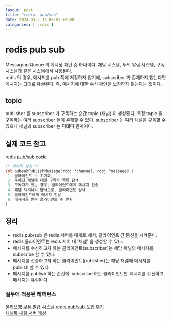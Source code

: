 ```yaml
---
layout: post
title: "redis, pub/sub"
date: 2024-03-2 11:06:01 +0900
categories: [ redis ]
---
```



# redis pub sub

Messaging Queue 의 메시징 패턴 중 하나이다. 채팅 시스템, 푸시 알림 시스템, 구독 시스템과 같은 시스템에서 사용된다.
<br>
redis 의 경우, 메시지를 pub 쪽에 저장하지 않기에, subscriber 가 존재하지 않는다면 메시지는 그대로 유실된다.
즉, 메시지에 대한 수신 확인을 보장하지 않는다는 것이다.

## topic

publisher 를 subscriber 가 구독하는 순간 topic (채널) 이 생성된다.
특정 topic 을 구독하는 여러 subscriber 들이 존재할 수 있다. subscriber 는 여러 채널을 구독할 수 있으니 채널과 subscriber 는 **다대다** 관계이다.

## 실제 코드 참고
[redis pub/sub code](https://github.com/redis/redis/blob/6.2/src/pubsub.c)

```c
/* 메시지 생산 */
int pubsubPublishMessage(robj *channel, robj *message) {
 1. 클라이언트 수 초기화,
 2. 주어진 채널에 대한 구독자 목록 탐색
 3. 구독자가 있는 경우, 클라이언트에게 메시지 전송
 4. 패턴 딕셔너리 탐색으로, 클라이언트 탐색
 5. 클라이언트에게 메시지 전달
 6. 메시지를 받는 클라이언트 수 반환
}

```

## 정리

- redis pub/sub 은 redis 서버를 매개로 해서, 클라이언트 간 통신을 시켜준다.
- redis 클라이언트는 redis 서버 내 '채널' 을 생성할 수 있다.
- 메시지를 수신하고자 하는 클라이언트(subscriber)는 해당 채널의 메시지를 subscribe 할 수 있다.
- 메시지를 전송하고자 하는 클라이언트(publisher)는 해당 채널에 메시지를 publish 할 수 있다
- 메시지를 publish 하는 순간에, subscribe 하는 클라이언트만 메시지를 수신하고, 메시지는 유실된다.

### 실무에 적용된 레퍼런스

[올리브영 쿠폰 발급 시스템 redis pub/sub 도입 후기](https://oliveyoung.tech/blog/2023-08-07/async-process-of-coupon-issuance-using-redis/)
<br>
[채널톡 채팅 서버 개선](https://channel.io/ko/blog/real-time-chat-server-1-redis-pub-sub)
